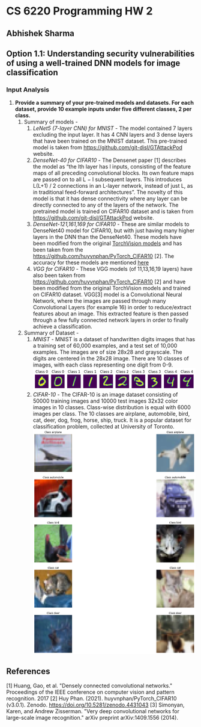 # CS 6220 Programming HW 2
## Abhishek Sharma

## Option 1.1: Understanding security vulnerabilities of using a well-trained DNN models for image classification

### Input Analysis
1) **Provide a summary of your pre-trained models and datasets. For each dataset, provide 10 example inputs under five different classes, 2 per class.**
   1) Summary of models -
      1) *LeNet5 (7-layer CNN) for MNIST* - The model contained 7 layers excluding the input layer. It has 4 CNN layers and 3 dense layers that have been trained on the MNIST dataset. This pre-trained model is taken from https://github.com/git-disl/GTAttackPod website.
      2) *DenseNet-40 for CIFAR10* -  The Densenet paper [1] describes the model as “the lth layer has l inputs, consisting of the feature maps of all preceding convolutional blocks. Its own feature maps are passed on to all L − l subsequent layers. This introduces L(L+1) / 2 connections in an L-layer network, instead of just L, as in traditional feed-forward architectures”. The novelty of this model is that it has dense connectivity where any layer can be directly connected to any of the layers of the network. The pretrained model is trained on CIFAR10 dataset and is taken from https://github.com/git-disl/GTAttackPod website.
      3) *DenseNet-121,161,169 for CIFAR10* - These are similar models to DenseNet40 model for CIFAR10, but with just having many higher layers in the DNN than the DenseNet40. These models have been modified from the original [TorchVision models](https://pytorch.org/vision/stable/models.html) and has been taken from the https://github.com/huyvnphan/PyTorch_CIFAR10 [2]. The accuracy for these models are mentioned [here](https://github.com/huyvnphan/PyTorch_CIFAR10#statistics-of-supported-models)
      4) *VGG for CIFAR10* - These VGG models (of 11,13,16,19 layers) have also been taken from https://github.com/huyvnphan/PyTorch_CIFAR10 [2] and have been modified from the original TorchVision models and trained on CIFAR10 dataset. VGG[3] model is a Convolutional Neural Network, where the images are passed through many Convolutional Layers (for example 16) in order to reduce/extract features about an image. This extracted feature is then passed through a few fully connected network layers in order to finally achieve a classification.
   2) Summary of Dataset -
      1) *MNIST* - MNIST is a dataset of handwritten digits images that has a training set of 60,000 examples, and a test set of 10,000 examples. The images are of size 28x28 and grayscale. The digits are centered in the 28x28 image. There are 10 classes of images, with each class representing one  digit from 0-9.
      ![MNIST Dataset](mnist-dataset.png)
      2) *CIFAR-10* - The CIFAR-10 is an image dataset consisting of 50000 training images and 10000 test images 32x32 color images in 10 classes. Class-wise distribution is equal with 6000 images per class. The 10 classes are airplane, automobile, bird, cat, deer, dog, frog, horse, ship, truck. It is a popular dataset for classification problem, collected at University of Toronto.
      ![CIFAR Dataset](cifar-dataset.png)


## References
[1] Huang, Gao, et al. "Densely connected convolutional networks." Proceedings of the IEEE conference on computer vision and pattern recognition. 2017
[2] Huy Phan. (2021). huyvnphan/PyTorch_CIFAR10 (v3.0.1). Zenodo. https://doi.org/10.5281/zenodo.4431043
[3] Simonyan, Karen, and Andrew Zisserman. "Very deep convolutional networks for large-scale image recognition." arXiv preprint arXiv:1409.1556 (2014).